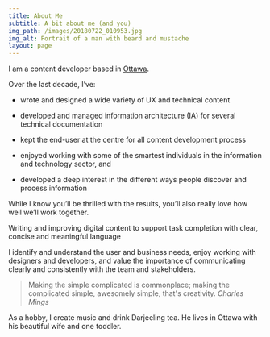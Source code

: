 ```yaml
---
title: About Me
subtitle: A bit about me (and you)
img_path: /images/20180722_010953.jpg
img_alt: Portrait of a man with beard and mustache
layout: page
---
```

I am a content developer based in [Ottawa](https://theplanetd.com/things-to-do-in-ottawa/).

Over the last decade, I’ve:

*   wrote and designed a wide variety of UX and technical content

*   developed and managed information architecture (IA) for several technical documentation

*   kept the end-user at the centre for all content development process

*   enjoyed working with some of the smartest individuals in the information and technology sector, and

*   developed a deep interest in the different ways people discover and process information

While I know you’ll be thrilled with the results, you’ll also really love how well we’ll work together.

Writing and improving digital content to support task completion with clear, concise and meaningful language

I identify and understand the user and business needs, enjoy working with designers and developers, and value the importance of communicating clearly and consistently with the team and stakeholders.

> Making the simple complicated is commonplace; making the complicated simple, awesomely simple, that's creativity. <cite>Charles Mings</cite>

As a hobby, I create music and drink Darjeeling tea.  He lives in Ottawa with his beautiful wife and one toddler.
